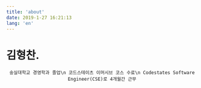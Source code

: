 ```yaml
---
title: 'about'
date: 2019-1-27 16:21:13
lang: 'en'
---
```


# 김형찬.

<div align="center">

`숭실대학교 경영학과 졸업\n 코드스테이츠 이머시브 코스 수료\n Codestates Software Engineer(CSE)로 4개월간 근무`

</div>
